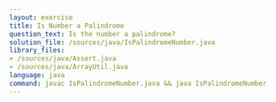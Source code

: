 ```yaml
---
layout: exercise
title: Is Number a Palindrome
question_text: Is the number a palindrome?
solution_file: /sources/java/IsPalindromeNumber.java
library_files:
- /sources/java/Assert.java
- /sources/java/ArrayUtil.java
language: java
command: javac IsPalindromeNumber.java && java IsPalindromeNumber
---
```

